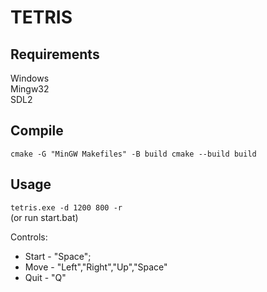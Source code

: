 # TETRIS

## Requirements
Windows  
Mingw32  
SDL2  

## Compile
`cmake -G "MinGW Makefiles" -B build
cmake --build build`

## Usage
`tetris.exe -d 1200 800 -r`  
(or run start.bat)

Controls:
 - Start - "Space";
 - Move - "Left","Right","Up","Space"
 - Quit - "Q"
